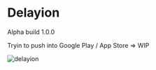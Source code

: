 # Delayion

Alpha build 1.0.0

Tryin to push into Google Play / App Store => WIP

![delayion](https://github.com/pogromcakaszy/Delayion/assets/104156848/f10d36ff-a441-4832-b73e-fc4b6fd57307)
